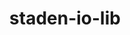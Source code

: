 ---
title: "staden-io-lib"
layout: cache
categories: [package, develop-2024-12-29]
meta: {"versions": ["1.15.0"], "compilers": ["gcc@=7.3.1"], "oss": ["amzn2"], "platforms": ["linux"], "targets": ["aarch64", "x86_64_v3"], "stacks": ["aws-isc", "aws-isc-aarch64", "root"], "num_specs": 2, "num_specs_by_stack": {"aws-isc-aarch64": 1, "root": 2, "aws-isc": 1}}
spec_details: [{"hash": "zoh7a7cptdjlncnc5t6uucrm2kdikvuu", "compiler": "gcc@=7.3.1", "versions": ["1.15.0"], "os": "amzn2", "platform": "linux", "target": "aarch64", "variants": ["build_system=autotools", "~curl", "+libdeflate", "~shared"], "stacks": ["aws-isc-aarch64", "root"], "size": "-", "tarball": "https://binaries.spack.io/develop-2024-12-29/build_cache/linux-amzn2-aarch64/gcc-7.3.1/staden-io-lib-1.15.0/linux-amzn2-aarch64-gcc-7.3.1-staden-io-lib-1.15.0-zoh7a7cptdjlncnc5t6uucrm2kdikvuu.spack"}, {"hash": "xnq57fyl7hah6ek7q63xf6acvpsotfzg", "compiler": "gcc@=7.3.1", "versions": ["1.15.0"], "os": "amzn2", "platform": "linux", "target": "x86_64_v3", "variants": ["build_system=autotools", "~curl", "+libdeflate", "~shared"], "stacks": ["aws-isc", "root"], "size": "-", "tarball": "https://binaries.spack.io/develop-2024-12-29/build_cache/linux-amzn2-x86_64_v3/gcc-7.3.1/staden-io-lib-1.15.0/linux-amzn2-x86_64_v3-gcc-7.3.1-staden-io-lib-1.15.0-xnq57fyl7hah6ek7q63xf6acvpsotfzg.spack"}]
---